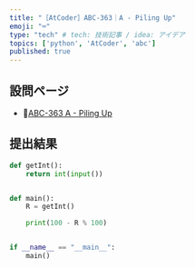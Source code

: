```yaml
---
title: "［AtCoder］ABC-363｜A - Piling Up"
emoji: "⌨️"
type: "tech" # tech: 技術記事 / idea: アイデア
topics: ['python', 'AtCoder', 'abc']
published: true
---
```


## 設問ページ

- 🔗[ABC-363 A - Piling Up](https://atcoder.jp/contests/abc363/tasks/abc363_a)

## 提出結果

```python
def getInt():
    return int(input())


def main():
    R = getInt()

    print(100 - R % 100)


if __name__ == "__main__":
    main()

```
